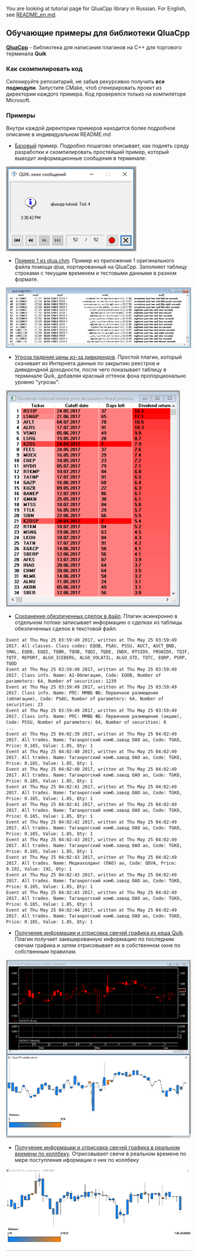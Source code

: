 You are looking at tutorial page for QluaCpp library in Russian. For English, see [README_en.md](README_en.md).

## Обучающие примеры для библиотеки QluaCpp ##

[**QluaCpp**](https://github.com/elelel/qluacpp) - библиотека для написания плагинов на C++ для торгового терминала **Quik**

### Как скомпилировать код ###
Склонируйте репозитарий, не забыв рекурсивно получить **все подмодули**.
Запустите CMake, чтоб сгенерировать проект из директории каждого примера. 
Код проверялся только на компиляторе Microsoft.

### Примеры ###

Внутри каждой директории примеров находится более подробное описание в индивидуальном README.md

 - [Базовый](basic_tutorial) пример. Подробно пошагово описывает, как поднять среду разработки и скомпилировать простейший пример, который выводит информационные сообщения в терминале:
 
 ![Информационное сообщение с тиком](basic_tutorial/doc/message_screenshot.png)
 
 - [Пример 1 из qlua.chm](qlua_chm_ex1). Пример из приложения 1 оригинального файла помощи qlua, портированный на QluaCpp. Заполняет таблицу строками с текущим временем и тестовыми данными в разном формате.
 
 ![Пример отображения таблицы скрипта из приложения 1 qlua.chm](qlua_chm_ex1/doc/qlua_chm_ex1.png)

 - [Угроза падения цены из-за дивидендов](dividend_threat). Простой плагин, который скачивает из Интернета данные по закрытию реестров и дивидендной доходности, после чего показывает таблицу в терминале Quik, добавляя красный оттенок фона пропорционально уровню "угрозы":

 ![Dividend threat screenshot](dividend_threat/doc/table_screenshot.png)

- [Сохранение обезличенных сделок в файл](log_all_trades). Плагин асинхронно в отдельном потоке записывает информацию о сделках из таблицы обезличенных сделок в текстовой файл:

```
Event at Thu May 25 03:59:49 2017, written at Thu May 25 03:59:49 2017. All classes. Class codes: EQOB, PSAU, PSSU, AUCT, AUCT_BND, SMAL, EQDB, EQQI, TQBR, TQOB, TQQI, TQDE, INDX, RTSIDX, FRGNIDX, TQIF, TQTF, REPORT, ALGO_ICEBERG, ALGO_VOLATIL, ALGO_GTD, TQTC, EQRP, PSRP, TQOD
Event at Thu May 25 03:59:49 2017, written at Thu May 25 03:59:49 2017. Class info. Name: А1-Облигации, Code: EQOB, Number of parameters: 64, Number of securities: 1239
Event at Thu May 25 03:59:49 2017, written at Thu May 25 03:59:49 2017. Class info. Name: РПС: ММВБ ФБ: Первичное размещение (облигации), Code: PSAU, Number of parameters: 64, Number of securities: 23
Event at Thu May 25 03:59:49 2017, written at Thu May 25 03:59:49 2017. Class info. Name: РПС: ММВБ ФБ: Первичное размещение (акции), Code: PSSU, Number of parameters: 64, Number of securities: 0
...
Event at Thu May 25 04:02:39 2017, written at Thu May 25 04:02:49 2017. All trades. Name: Таганрогский комб.завод ОАО ао, Code: TGKO, Price: 0.185, Value: 1.85, Qty: 1
Event at Thu May 25 04:02:40 2017, written at Thu May 25 04:02:49 2017. All trades. Name: Таганрогский комб.завод ОАО ао, Code: TGKO, Price: 0.185, Value: 1.85, Qty: 1
Event at Thu May 25 04:02:40 2017, written at Thu May 25 04:02:49 2017. All trades. Name: Таганрогский комб.завод ОАО ао, Code: TGKO, Price: 0.185, Value: 1.85, Qty: 1
Event at Thu May 25 04:02:41 2017, written at Thu May 25 04:02:49 2017. All trades. Name: Таганрогский комб.завод ОАО ао, Code: TGKO, Price: 0.185, Value: 1.85, Qty: 1
Event at Thu May 25 04:02:41 2017, written at Thu May 25 04:02:49 2017. All trades. Name: Таганрогский комб.завод ОАО ао, Code: TGKO, Price: 0.185, Value: 1.85, Qty: 1
Event at Thu May 25 04:02:42 2017, written at Thu May 25 04:02:49 2017. All trades. Name: Таганрогский комб.завод ОАО ао, Code: TGKO, Price: 0.185, Value: 1.85, Qty: 1
Event at Thu May 25 04:02:43 2017, written at Thu May 25 04:02:49 2017. All trades. Name: Таганрогский комб.завод ОАО ао, Code: TGKO, Price: 0.185, Value: 1.85, Qty: 1
Event at Thu May 25 04:02:43 2017, written at Thu May 25 04:02:49 2017. All trades. Name: Медиахолдинг (ПАО) ао, Code: ODVA, Price: 0.192, Value: 192, Qty: 1
Event at Thu May 25 04:02:43 2017, written at Thu May 25 04:02:49 2017. All trades. Name: Таганрогский комб.завод ОАО ао, Code: TGKO, Price: 0.185, Value: 1.85, Qty: 1
Event at Thu May 25 04:02:43 2017, written at Thu May 25 04:02:49 2017. All trades. Name: Таганрогский комб.завод ОАО ао, Code: TGKO, Price: 0.185, Value: 1.85, Qty: 1
Event at Thu May 25 04:02:44 2017, written at Thu May 25 04:02:49 2017. All trades. Name: Таганрогский комб.завод ОАО ао, Code: TGKO, Price: 0.185, Value: 1.85, Qty: 1
```

- [Получение информации и отрисовка свечей графика из кеша Quik](draw_candles). Плагин получает закешированную информацию по последним свечам графика и затем отрисовывает их в собственном окне по собственным правилам.

![Draw candles screenshot](draw_candles/doc/screenshot.png)

- [Получение информации и отрисовка свечей графика в реальном времени по коллбеку](draw_candles_rt). Отрисовывает свечи в реальном времене по мере  поступления иформации о них по коллбеку

![Draw candles realtime screencast](draw_candles_rt/doc/screencast.gif)
